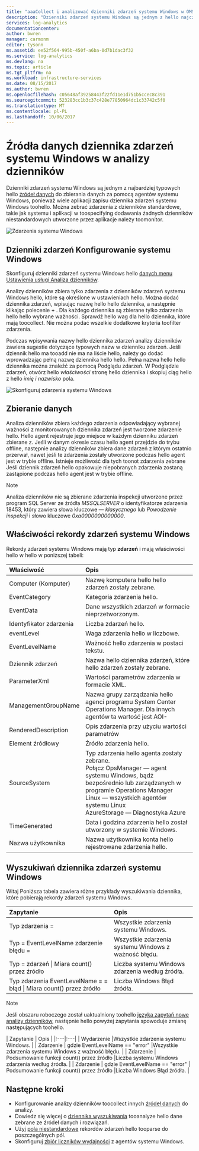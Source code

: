 ```yaml
---
title: "aaaCollect i analizować dzienniki zdarzeń systemu Windows w OMS Log Analytics | Dokumentacja firmy Microsoft"
description: "Dzienniki zdarzeń systemu Windows są jednym z hello najczęściej źródeł danych używanych przez analizy dzienników.  W tym artykule opisano, jak tooconfigure zbierania dzienników zdarzeń systemu Windows i szczegóły rekordów hello tworzą hello OMS repozytorium."
services: log-analytics
documentationcenter: 
author: bwren
manager: carmonm
editor: tysonn
ms.assetid: ee52f564-995b-450f-a6ba-0d7b1dac3f32
ms.service: log-analytics
ms.devlang: na
ms.topic: article
ms.tgt_pltfrm: na
ms.workload: infrastructure-services
ms.date: 08/15/2017
ms.author: bwren
ms.openlocfilehash: c05648af39258443f22fd11e1d751b5ccec8c391
ms.sourcegitcommit: 523283cc1b3c37c428e77850964dc1c33742c5f0
ms.translationtype: MT
ms.contentlocale: pl-PL
ms.lasthandoff: 10/06/2017
---
```

# <a name="windows-event-log-data-sources-in-log-analytics"></a>Źródła danych dziennika zdarzeń systemu Windows w analizy dzienników
Dzienniki zdarzeń systemu Windows są jednym z najbardziej typowych hello [źródeł danych](log-analytics-data-sources.md) do zbierania danych za pomocą agentów systemu Windows, ponieważ wiele aplikacji zapisu dziennika zdarzeń systemu Windows toohello.  Można zebrać zdarzenia z dzienników standardowe, takie jak systemu i aplikacji w toospecifying dodawania żadnych dzienników niestandardowych utworzone przez aplikacje należy toomonitor.

![Zdarzenia systemu Windows](media/log-analytics-data-sources-windows-events/overview.png)     

## <a name="configuring-windows-event-logs"></a>Dzienniki zdarzeń Konfigurowanie systemu Windows
Skonfiguruj dzienniki zdarzeń systemu Windows hello [danych menu Ustawienia usługi Analiza dzienników](log-analytics-data-sources.md#configuring-data-sources).

Analizy dzienników zbiera tylko zdarzenia z dzienników zdarzeń systemu Windows hello, które są określone w ustawieniach hello.  Można dodać dziennika zdarzeń, wpisując nazwę hello hello dziennika, a następnie klikając polecenie  **+** .  Dla każdego dziennika są zbierane tylko zdarzenia hello hello wybrane ważności.  Sprawdź hello wag dla hello dziennika, które mają toocollect.  Nie można podać wszelkie dodatkowe kryteria toofilter zdarzenia.

Podczas wpisywania nazwy hello dziennika zdarzeń analizy dzienników zawiera sugestie dotyczące typowych nazw w dzienniku zdarzeń. Jeśli dziennik hello ma tooadd nie ma na liście hello, należy go dodać wprowadzając pełną nazwę dziennika hello hello. Pełna nazwa hello hello dziennika można znaleźć za pomocą Podglądu zdarzeń. W Podglądzie zdarzeń, otwórz hello *właściwości* stronę hello dziennika i skopiuj ciąg hello z hello *imię i nazwisko* pola.

![Skonfiguruj zdarzenia systemu Windows](media/log-analytics-data-sources-windows-events/configure.png)

## <a name="data-collection"></a>Zbieranie danych
Analiza dzienników zbiera każdego zdarzenia odpowiadający wybranej ważności z monitorowanych dziennika zdarzeń jest tworzone zdarzenie hello.  Hello agent rejestruje jego miejsce w każdym dzienniku zdarzeń zbierane z.  Jeśli w danym okresie czasu hello agent przejdzie do trybu offline, następnie analizy dzienników zbiera dane zdarzeń z którym ostatnio przerwał, nawet jeśli te zdarzenia zostały utworzone podczas hello agent jest w trybie offline.  Istnieje możliwość dla tych toonot zdarzenia zebrane Jeśli dziennik zdarzeń hello opakowuje niepobranych zdarzenia zostaną zastąpione podczas hello agent jest w trybie offline.

>[!NOTE]
>Analiza dzienników nie są zbierane zdarzenia inspekcji utworzone przez program SQL Server ze źródła *MSSQLSERVER* o identyfikatorze zdarzenia 18453, który zawiera słowa kluczowe — *klasycznego* lub *Powodzenie inspekcji* i słowo kluczowe *0xa0000000000000*.
>

## <a name="windows-event-records-properties"></a>Właściwości rekordy zdarzeń systemu Windows
Rekordy zdarzeń systemu Windows mają typ **zdarzeń** i mają właściwości hello w hello w poniższej tabeli:

| Właściwość | Opis |
|:--- |:--- |
| Computer (Komputer) |Nazwę komputera hello hello zdarzeń zostały zebrane. |
| EventCategory |Kategoria zdarzenia hello. |
| EventData |Dane wszystkich zdarzeń w formacie nieprzetworzonym. |
| Identyfikator zdarzenia |Liczba zdarzeń hello. |
| eventLevel |Waga zdarzenia hello w liczbowe. |
| EventLevelName |Ważność hello zdarzenia w postaci tekstu. |
| Dziennik zdarzeń |Nazwa hello dziennika zdarzeń, które hello zdarzeń zostały zebrane. |
| ParameterXml |Wartości parametrów zdarzenia w formacie XML. |
| ManagementGroupName |Nazwa grupy zarządzania hello agenci programu System Center Operations Manager.  Dla innych agentów ta wartość jest AOI-<workspace ID> |
| RenderedDescription |Opis zdarzenia przy użyciu wartości parametrów |
| Element źródłowy |Źródło zdarzenia hello. |
| SourceSystem |Typ zdarzenia hello agenta zostały zebrane. <br> Połącz OpsManager — agent systemu Windows, bądź bezpośrednio lub zarządzanych w programie Operations Manager <br> Linux — wszystkich agentów systemu Linux  <br> AzureStorage — Diagnostyka Azure |
| TimeGenerated |Data i godzina zdarzenia hello został utworzony w systemie Windows. |
| Nazwa użytkownika |Nazwa użytkownika konta hello rejestrowane zdarzenia hello. |

## <a name="log-searches-with-windows-events"></a>Wyszukiwań dziennika zdarzeń systemu Windows
Witaj Poniższa tabela zawiera różne przykłady wyszukiwania dziennika, które pobierają rekordy zdarzeń systemu Windows.

| Zapytanie | Opis |
|:--- |:--- |
| Typ zdarzenia = |Wszystkie zdarzenia systemu Windows. |
| Typ = EventLevelName zdarzenie błędu = |Wszystkie zdarzenia systemu Windows z ważność błędu. |
| Typ = zdarzeń &#124; Miara count() przez źródło |Liczba systemu Windows zdarzenia według źródła. |
| Typ zdarzenia EventLevelName = = błąd &#124; Miara count() przez źródło |Liczba Windows Błąd źródła. |


>[!NOTE]
> Jeśli obszaru roboczego został uaktualniony toohello [języka zapytań nowe analizy dzienników](log-analytics-log-search-upgrade.md), następnie hello powyżej zapytania spowoduje zmianę następujących toohello.
>
>| Zapytanie | Opis |
|:---|:---|
| Wydarzenie |Wszystkie zdarzenia systemu Windows. |
| Zdarzenie &#124; gdzie EventLevelName == "error" |Wszystkie zdarzenia systemu Windows z ważność błędu. |
| Zdarzenie &#124; Podsumowanie funkcji count() przez źródło |Liczba systemu Windows zdarzenia według źródła. |
| Zdarzenie &#124; gdzie EventLevelName == "error" &#124; Podsumowanie funkcji count() przez źródło |Liczba Windows Błąd źródła. |


## <a name="next-steps"></a>Następne kroki
* Konfigurowanie analizy dzienników toocollect innych [źródeł danych](log-analytics-data-sources.md) do analizy.
* Dowiedz się więcej o [dziennika wyszukiwania](log-analytics-log-searches.md) tooanalyze hello dane zebrane ze źródeł danych i rozwiązań.  
* Użyj [pola niestandardowe](log-analytics-custom-fields.md) rekordów zdarzeń hello tooparse do poszczególnych pól.
* Skonfiguruj [zbiór liczników wydajności](log-analytics-data-sources-performance-counters.md) z agentów systemu Windows.
